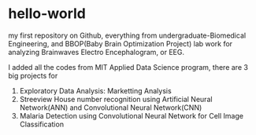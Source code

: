 # hello-world
my first repository on Github, everything from undergraduate-Biomedical Engineering, and BBOP(Baby Brain Optimization Project) lab work for analyzing Brainwaves 
Electro Encephalogram, or EEG.

I added all the codes from MIT Applied Data Science program, there are 3 big projects for 
1. Exploratory Data Analysis: Marketting Analysis 
2. Streeview House number recognition using Artificial Neural Network(ANN) and Convolutional Neural Network(CNN)
3. Malaria Detection using Convolutional Neural Network for Cell Image Classification

